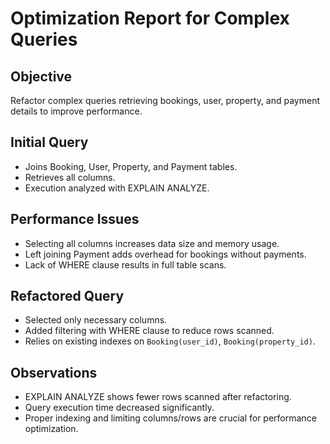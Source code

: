 # Optimization Report for Complex Queries

## Objective
Refactor complex queries retrieving bookings, user, property, and payment details to improve performance.

## Initial Query
- Joins Booking, User, Property, and Payment tables.
- Retrieves all columns.
- Execution analyzed with EXPLAIN ANALYZE.

## Performance Issues
- Selecting all columns increases data size and memory usage.
- Left joining Payment adds overhead for bookings without payments.
- Lack of WHERE clause results in full table scans.

## Refactored Query
- Selected only necessary columns.
- Added filtering with WHERE clause to reduce rows scanned.
- Relies on existing indexes on `Booking(user_id)`, `Booking(property_id)`.

## Observations
- EXPLAIN ANALYZE shows fewer rows scanned after refactoring.
- Query execution time decreased significantly.
- Proper indexing and limiting columns/rows are crucial for performance optimization.
